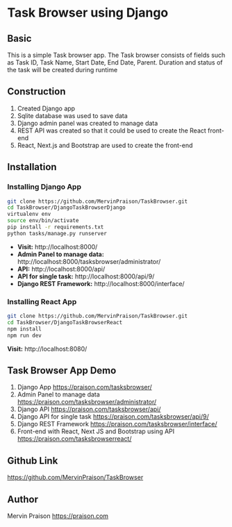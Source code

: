 # Task Browser using Django

## Basic

This is a simple Task browser app. 
The Task browser consists of fields such as Task ID, Task Name, Start Date, End Date, Parent. 
Duration and status of the task will be created during runtime

## Construction

1. Created Django app 
2. Sqlite database was used to save data
3. Django admin panel was created to manage data
4. REST API was created so that it could be used to create the React front-end
5. React, Next.js and Bootstrap are used to create the front-end

## Installation

### Installing Django App

```sh
git clone https://github.com/MervinPraison/TaskBrowser.git
cd TaskBrowser/DjangoTaskBrowserDjango
virtualenv env
source env/bin/activate
pip install -r requirements.txt
python tasks/manage.py runserver
```

* **Visit:** http://localhost:8000/
* **Admin Panel to manage data:** http://localhost:8000/tasksbrowser/administrator/
* **API:** http://localhost:8000/api/
* **API for single task:** http://localhost:8000/api/9/
* **Django REST Framework:**  http://localhost:8000/interface/

### Installing React App

```sh
git clone https://github.com/MervinPraison/TaskBrowser.git
cd TaskBrowser/DjangoTaskBrowserReact
npm install
npm run dev
```

**Visit:** http://localhost:8080/

## Task Browser App Demo

1. Django App https://praison.com/tasksbrowser/
2. Admin Panel to manage data https://praison.com/tasksbrowser/administrator/ 
3. Django API https://praison.com/tasksbrowser/api/
4. Django API for single task https://praison.com/tasksbrowser/api/9/
5. Django REST Framework https://praison.com/tasksbrowser/interface/
6. Front-end with React, Next JS and Bootstrap using API https://praison.com/tasksbrowserreact/

## Github Link 

https://github.com/MervinPraison/TaskBrowser

## Author

Mervin Praison
https://praison.com
